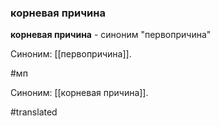 ### корневая причина

**корневая причина** - синоним "первопричина"

Синоним: [[первопричина]].

#мп

Синоним: [[корневая причина]].

#translated
